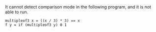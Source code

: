 It cannot detect comparison mode in the following program,
and it is not able to run.

```
multipleof3 x = ((x / 3) * 3) == x
f y = if (multipleof3 y) 0 1
```
